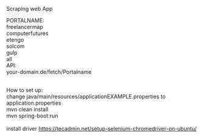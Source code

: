 Scraping web App

PORTALNAME:
<br>freelancermap
<br>computerfutures
<br>etengo
<br>solcom
<br>gulp
<br>all
<br>API:
<br>your-domain.de/fetch/Portalname

<br>How to set up:
<br>change java/main/resources/applicationEXAMPLE.properties to  application.properties
<br>mvn clean install 
<br>mvn spring-boot:run
<br><br> install driver https://tecadmin.net/setup-selenium-chromedriver-on-ubuntu/
